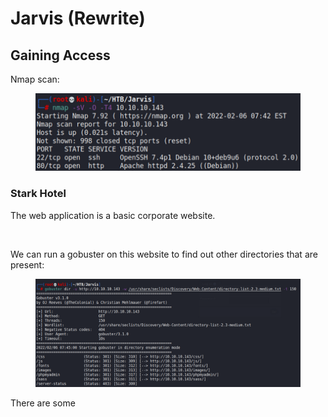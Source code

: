 # Jarvis (Rewrite)

## Gaining Access

Nmap scan:

<figure><img src="../../../.gitbook/assets/image (6) (1) (1).png" alt=""><figcaption></figcaption></figure>

### Stark Hotel

The web application is a basic corporate website.

<figure><img src="../../../.gitbook/assets/image (3) (4) (3).png" alt=""><figcaption></figcaption></figure>

We can run a gobuster on this website to find out other directories that are present:

<figure><img src="../../../.gitbook/assets/image (12) (2) (1).png" alt=""><figcaption></figcaption></figure>

There are some&#x20;
